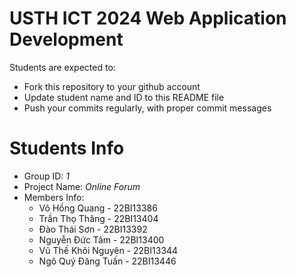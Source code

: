 USTH ICT 2024 Web Application Development
=====================================================

Students are expected to:

* Fork this repository to your github account
* Update student name and ID to this README file
* Push your commits regularly, with proper commit messages

Students Info
=======================

* Group ID: *1*
* Project Name: *Online Forum*
* Members Info:
    - Võ Hồng Quang - 22BI13386
    - Trần Thọ Thăng - 22BI13404
    - Đào Thái Sơn - 22BI13392
    - Nguyễn Đức Tâm - 22BI13400
    - Vũ Thế Khôi Nguyên - 22BI13344
    - Ngô Quý Đăng Tuấn - 22BI13446
